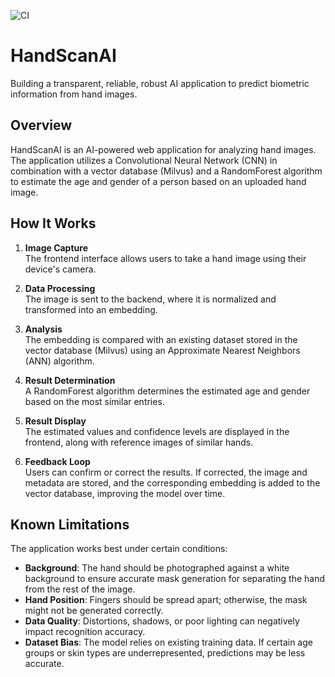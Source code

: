 ![CI](https://github.com/ZDDduesseldorf/HandScanAI/actions/workflows/ci.yml/badge.svg?branch=main)

# HandScanAI

Building a transparent, reliable, robust AI application to predict biometric information from hand images.

## Overview

HandScanAI is an AI-powered web application for analyzing hand images. The application utilizes a Convolutional Neural Network (CNN) in combination with a vector database (Milvus) and a RandomForest algorithm to estimate the age and gender of a person based on an uploaded hand image.

## How It Works

1. **Image Capture**  
   The frontend interface allows users to take a hand image using their device's camera.

2. **Data Processing**  
   The image is sent to the backend, where it is normalized and transformed into an embedding.

3. **Analysis**  
   The embedding is compared with an existing dataset stored in the vector database (Milvus) using an Approximate Nearest Neighbors (ANN) algorithm.

4. **Result Determination**  
   A RandomForest algorithm determines the estimated age and gender based on the most similar entries.

5. **Result Display**  
   The estimated values and confidence levels are displayed in the frontend, along with reference images of similar hands.

6. **Feedback Loop**  
   Users can confirm or correct the results. If corrected, the image and metadata are stored, and the corresponding embedding is added to the vector database, improving the model over time.

## Known Limitations

The application works best under certain conditions:

- **Background**: The hand should be photographed against a white background to ensure accurate mask generation for separating the hand from the rest of the image.
- **Hand Position**: Fingers should be spread apart; otherwise, the mask might not be generated correctly.
- **Data Quality**: Distortions, shadows, or poor lighting can negatively impact recognition accuracy.
- **Dataset Bias**: The model relies on existing training data. If certain age groups or skin types are underrepresented, predictions may be less accurate.
